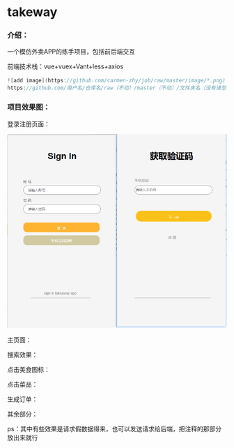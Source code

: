# takeway
### 介绍：

一个模仿外卖APP的练手项目，包括前后端交互

前端技术栈：vue+vuex+Vant+less+axios



```csharp
![add image](https://github.com/carmen-zhy/job/raw/master/image/*.png)
https://github.com/用户名/仓库名/raw（不动）/master（不动）/文件夹名（没有请忽略）/文件名.后缀名
```

### 项目效果图：

登录注册页面：

![](https://github.com/seven7171/takeway/raw/master/image/1.png)

主页面：



搜索效果：



点击美食图标：



点击菜品：



生成订单：



其余部分：





ps：其中有些效果是请求假数据得来，也可以发送请求给后端，把注释的那部分放出来就行
